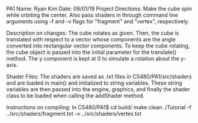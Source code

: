 PA1
Name: Ryan Kim
Date: 09/01/19
Project Directions: Make the cube spin while orbiting the center. Also pass shaders in through command line arguments using -f and -v flags for "fragment" and "vertex", respectively.

Description on changes:
 The cube rotates as given. Then, the cube is translated with respect to a vector whose components are the angle converted into rectangular vector components. To keep the cube rotating, the cube object is passed into the initial parameter for the translate() method. The y component is kept at 0 to simulate a rotation about the y-axis.

Shader Files:
 The shaders are saved as .txt files in CS480/PA1/src/shaders and are loaded in main() and initialized to string variables. These string variables are then passed into the engine, graphics, and finally the shader class to be loaded when calling the addShader method.

Instructions on compiling:
In CS480/PA1$
  cd build/
  make clean
  ./Tutorial -f ../src/shaders/fragment.txt -v ../src/shaders/vertex.txt
